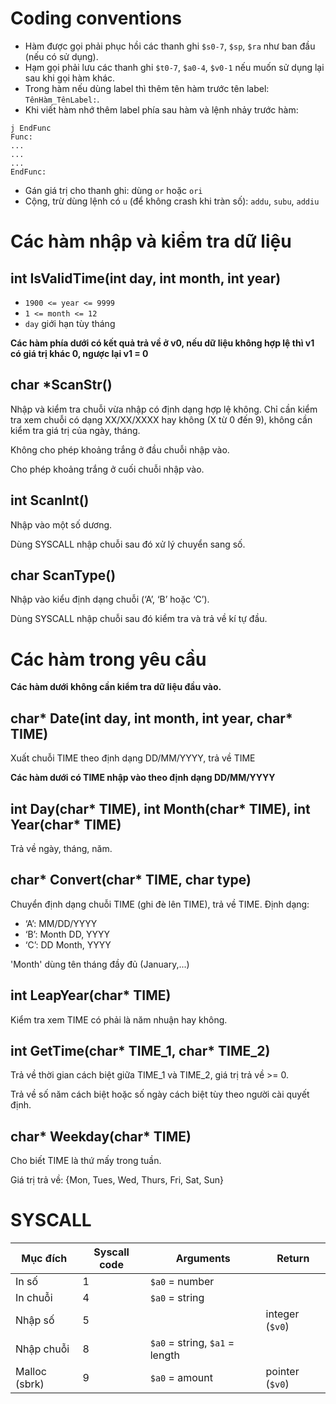 # Coding conventions

- Hàm được gọi phải phục hồi các thanh ghi `$s0-7`, `$sp`, `$ra` như ban đầu (nếu có sử dụng).
- Hạm gọi phải lưu các thanh ghi `$t0-7`, `$a0-4`, `$v0-1` nếu muốn sử dụng lại sau khi gọi hàm khác.
- Trong hàm nếu dùng label thì thêm tên hàm trước tên label: `TênHàm_TênLabel:`.
- Khi viết hàm nhớ thêm label phía sau hàm và lệnh nhảy trước hàm:
```
j EndFunc
Func:
...
...
...
EndFunc:
```
- Gán giá trị cho thanh ghi: dùng `or` hoặc `ori`
- Cộng, trừ dùng lệnh có `u` (để không crash khi tràn số): `addu`, `subu`, `addiu`

# Các hàm nhập và kiểm tra dữ liệu

## int IsValidTime(int day, int month, int year)

- `1900 <= year <= 9999`
- `1 <= month <= 12`
- `day` giới hạn tùy tháng

**Các hàm phía dưới có kết quả trả về ở v0, nếu dữ liệu không hợp lệ thì v1 có giá trị khác 0,
ngược lại v1 = 0**

## char *ScanStr()

Nhập và kiểm tra chuỗi vừa nhập có định dạng hợp lệ không.
Chỉ cần kiểm tra xem chuỗi có dạng XX/XX/XXXX hay không (X từ 0 đến 9),
không cần kiểm tra giá trị của ngày, tháng.

Không cho phép khoảng trắng ở đầu chuỗi nhập vào.

Cho phép khoảng trắng ở cuối chuỗi nhập vào.

## int ScanInt()

Nhập vào một số dương.

Dùng SYSCALL nhập chuỗi sau đó xử lý chuyển sang số.

## char ScanType()

Nhập vào kiểu định dạng chuỗi (‘A’, ‘B’ hoặc ‘C’).

Dùng SYSCALL nhập chuỗi sau đó kiểm tra và trả về kí tự đầu.

# Các hàm trong yêu cầu

**Các hàm dưới không cần kiểm tra dữ liệu đầu vào.**

## char* Date(int day, int month, int year, char* TIME)

Xuất chuỗi TIME theo định dạng DD/MM/YYYY, trả về TIME

**Các hàm dưới có TIME nhập vào theo định dạng DD/MM/YYYY**

## int Day(char* TIME), int Month(char* TIME), int Year(char* TIME)

Trả về ngày, tháng, năm.

## char* Convert(char* TIME, char type)

Chuyển định dạng chuỗi TIME (ghi đè lên TIME), trả về TIME. Định dạng:
- ‘A’: MM/DD/YYYY
- ‘B’: Month DD, YYYY
- ‘C’: DD Month, YYYY

'Month' dùng tên tháng đầy đủ (January,...)

## int LeapYear(char* TIME)

Kiểm tra xem TIME có phải là năm nhuận hay không.

## int  GetTime(char* TIME_1, char* TIME_2)

Trả về thời gian cách biệt giữa TIME_1 và TIME_2, giá trị trả về >= 0.

Trả về số năm cách biệt hoặc số ngày cách biệt tùy theo người cài quyết định.

## char* Weekday(char* TIME)

Cho biết TIME là thứ mấy trong tuần.

Giá trị trả về: {Mon, Tues, Wed, Thurs, Fri, Sat, Sun}

# SYSCALL

| Mục đích      | Syscall code | Arguments                      | Return          |
|---------------|--------------|--------------------------------|-----------------|
| In số         | 1            | `$a0` = number                 |                 |
| In chuỗi      | 4            | `$a0` = string                 |                 |
| Nhập số       | 5            |                                | integer (`$v0`) |
| Nhập chuỗi    | 8            | `$a0` = string, `$a1` = length |                 |
| Malloc (sbrk) | 9            | `$a0` = amount                 | pointer (`$v0`) |
